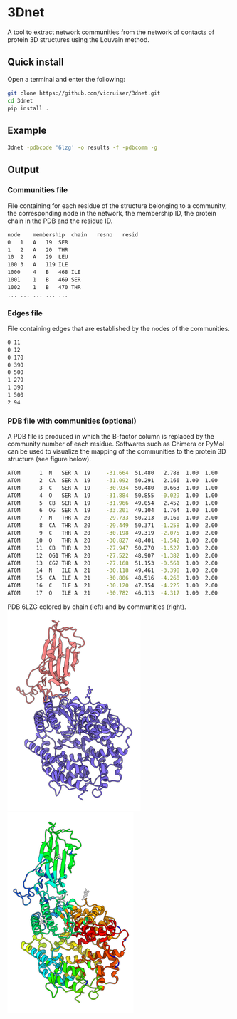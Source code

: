 # 3Dnet

A tool to extract network communities from the network of contacts of protein 3D structures using the Louvain method. 

## Quick install

Open a terminal and enter the following:

``` bash
git clone https://github.com/vicruiser/3dnet.git
cd 3dnet
pip install . 
```

## Example

``` bash
3dnet -pdbcode '6lzg' -o results -f -pdbcomm -g
```

## Output

### Communities file 
File containing for each residue of the structure belonging to a community, the corresponding node in the network, the membership ID, the protein chain in the PDB and the residue ID. 

``` bash
node	membership	chain	resno	resid
0	1	A	19	SER
1	2	A	20	THR
10	2	A	29	LEU
100	3	A	119	ILE
1000	4	B	468	ILE
1001	1	B	469	SER
1002	1	B	470	THR
... ... ... ... ...
```

### Edges file
File containing edges that are established by the nodes of the communities. 
``` bash
0 11
0 12
0 170
0 390
0 500
1 279
1 390
1 500
2 94
```

### PDB file with communities (optional)
A PDB file is produced in which the B-factor column is replaced by the community number of each residue. Softwares such as Chimera or PyMol can be used to visualize the mapping of the communities to the protein 3D structure (see figure below).  

``` bash
ATOM      1  N   SER A  19     -31.664  51.480   2.788  1.00  1.00           N  
ATOM      2  CA  SER A  19     -31.092  50.291   2.166  1.00  1.00           C  
ATOM      3  C   SER A  19     -30.934  50.480   0.663  1.00  1.00           C  
ATOM      4  O   SER A  19     -31.884  50.855  -0.029  1.00  1.00           O  
ATOM      5  CB  SER A  19     -31.966  49.054   2.452  1.00  1.00           C  
ATOM      6  OG  SER A  19     -33.201  49.104   1.764  1.00  1.00           O  
ATOM      7  N   THR A  20     -29.733  50.213   0.160  1.00  2.00           N  
ATOM      8  CA  THR A  20     -29.449  50.371  -1.258  1.00  2.00           C  
ATOM      9  C   THR A  20     -30.198  49.319  -2.075  1.00  2.00           C  
ATOM     10  O   THR A  20     -30.827  48.401  -1.542  1.00  2.00           O  
ATOM     11  CB  THR A  20     -27.947  50.270  -1.527  1.00  2.00           C  
ATOM     12  OG1 THR A  20     -27.522  48.907  -1.382  1.00  2.00           O  
ATOM     13  CG2 THR A  20     -27.168  51.153  -0.561  1.00  2.00           C  
ATOM     14  N   ILE A  21     -30.118  49.461  -3.398  1.00  2.00           N  
ATOM     15  CA  ILE A  21     -30.806  48.516  -4.268  1.00  2.00           C  
ATOM     16  C   ILE A  21     -30.120  47.154  -4.225  1.00  2.00           C  
ATOM     17  O   ILE A  21     -30.782  46.113  -4.317  1.00  2.00           O 
```
PDB 6LZG colored by chain (left) and by communities (right).
![](./example_6lzg/6lzg_color_bychain.png)
![](./example_6lzg/6lzg_color_bycommunities.png)
